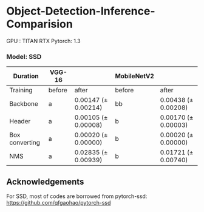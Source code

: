 # Object-Detection-Inference-Comparision

GPU : TITAN RTX
Pytorch: 1.3

### Model: SSD

| Duration        | VGG-16          || MobileNetV2    ||
| ----------------|---------|-------- | ------|--------|
| Training        | before  | after  | before  | after |
| Backbone        | a| 0.00147 (± 0.00214)      | bb| 0.00438  (± 0.00208) |
| Header          | a| 0.00105 (± 0.00008)      | b|  0.00170  (± 0.00003) |
| Box converting  | a| 0.00020 (± 0.00000)      | b|  0.00020  (± 0.00000) |
| NMS             | a| 0.02835 (± 0.00939)      | b|  0.01721  (± 0.00740)|




## Acknowledgements
For SSD, most of codes are borrowed from pytorch-ssd:
https://github.com/qfgaohao/pytorch-ssd
